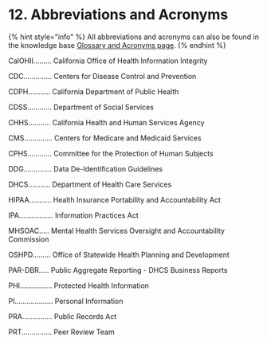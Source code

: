 # 12. Abbreviations and Acronyms

{% hint style="info" %}
All abbreviations and acronyms can also be found in the knowledge base [Glossary and Acronyms page](../appendix/glossary.md).
{% endhint %}

CalOHII......... California Office of Health Information Integrity

CDC.............. Centers for Disease Control and Prevention

CDPH........... California Department of Public Health

CDSS............ Department of Social Services

CHHS........... California Health and Human Services Agency

CMS.............. Centers for Medicare and Medicaid Services

CPHS............ Committee for the Protection of Human Subjects

DDG.............. Data De-Identification Guidelines

DHCS........... Department of Health Care Services

HIPAA........... Health Insurance Portability and Accountability Act

IPA................. Information Practices Act

MHSOAC..... Mental Health Services Oversight and Accountability Commission

OSHPD......... Office of Statewide Health Planning and Development

PAR-DBR..... Public Aggregate Reporting - DHCS Business Reports

PHI................ Protected Health Information

PI................... Personal Information

PRA............... Public Records Act

PRT............... Peer Review Team

